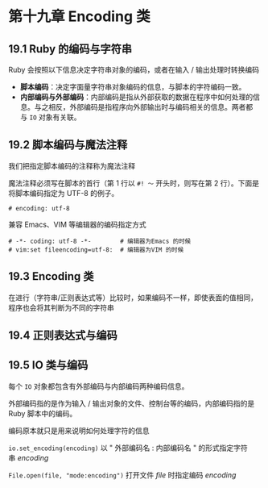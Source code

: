 # 第十九章 Encoding 类



## 19.1 Ruby 的编码与字符串

Ruby 会按照以下信息决定字符串对象的编码，或者在输入 / 输出处理时转换编码

* **脚本编码**：决定字面量字符串对象编码的信息，与脚本的字符编码一致。
* **内部编码与外部编码**：内部编码是指从外部获取的数据在程序中如何处理的信息。与之相反，外部编码是指程序向外部输出时与编码相关的信息。两者都与 `IO` 对象有关联。



## 19.2 脚本编码与魔法注释

我们把指定脚本编码的注释称为魔法注释

魔法注释必须写在脚本的首行（第 1 行以 `#! ～` 开头时，则写在第 2 行）。下面是将脚本编码指定为 UTF-8 的例子。

```
# encoding: utf-8
```

兼容 Emacs、VIM 等编辑器的编码指定方式

```
# -*- coding: utf-8 -*-        # 编辑器为Emacs 的时候
# vim:set fileencoding=utf-8:  # 编辑器为VIM 的时候
```



## 19.3 Encoding 类

在进行（字符串/正则表达式等）比较时，如果编码不一样，即使表面的值相同，程序也会将其判断为不同的字符串



## 19.4 正则表达式与编码



## 19.5 IO 类与编码

每个 `IO` 对象都包含有外部编码与内部编码两种编码信息。

外部编码指的是作为输入 / 输出对象的文件、控制台等的编码，内部编码指的是 Ruby 脚本中的编码。

编码原本就只是用来说明如何处理字符的信息

`io.set_encoding(encoding)` 以 " 外部编码名 : 内部编码名 " 的形式指定字符串 *encoding*

`File.open(file, "mode:encoding")` 打开文件 *file* 时指定编码 *encoding*

